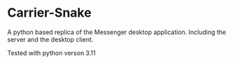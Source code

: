 # Carrier-Snake
A python based replica of the Messenger desktop application. Including the server and the desktop client.

Tested with python verson 3.11
